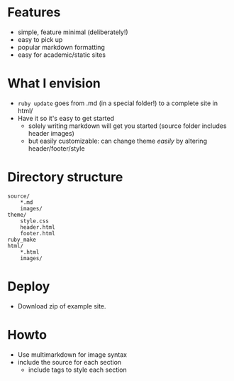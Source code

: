 
Features
=========

* simple, feature minimal (deliberately!)
* easy to pick up
* popular markdown formatting
* easy for academic/static sites


What I envision
===============
* `ruby update` goes from .md (in a special folder!) to a complete site in
  html/
* Have it so it's easy to get started
    * solely writing markdown will get you started (source folder includes
      header images)
    * but easily customizable: can change theme *easily* by altering
      header/footer/style


Directory structure
===================
    source/
        *.md
        images/
    theme/
        style.css
        header.html
        footer.html
    ruby_make
    html/
        *.html
        images/
    
Deploy
======
* Download zip of example site.

Howto
======
* Use multimarkdown for image syntax
* include the source for each section
    * include tags to style each section
